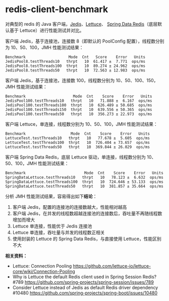 # redis-client-benchmark


对典型的 redis 的 Java 客户端，[Jedis](https://github.com/redis/jedis)、[Lettuce](https://github.com/lettuce-io/lettuce-core)、
[Spring Data Redis](https://docs.spring.io/spring-data/redis/docs/current/reference/html/)（底层默认基于 Lettuce）进行性能测试并对比。


客户端 Jedis，基于连接池，连接数 8（即默认的 PoolConfig 配置），线程数分别为 10、50、100，JMH 性能测试结果：

``` text
Benchmark                   Mode  Cnt   Score    Error   Units
JedisPool8.testThreads10   thrpt   10  61.417 ±  7.771  ops/ms
JedisPool8.testThreads100  thrpt   10  89.274 ± 24.962  ops/ms
JedisPool8.testThreads50   thrpt   10  72.563 ± 12.983  ops/ms
```

客户端 Jedis，基于连接池，连接数 100，线程数分别为 10、50、100、150，JMH 性能测试结果：

``` text
Benchmark                     Mode  Cnt    Score    Error   Units
JedisPool100.testThreads10   thrpt   10   71.888 ±  6.167  ops/ms
JedisPool100.testThreads100  thrpt   10  626.489 ± 50.685  ops/ms
JedisPool100.testThreads150  thrpt   10  639.556 ± 50.365  ops/ms
JedisPool100.testThreads50   thrpt   10  356.273 ± 22.973  ops/ms
```

客户端 Lettuce，单连接，线程数分别为 10、50、100，JMH 性能测试结果：

``` text
Benchmark                    Mode  Cnt    Score    Error   Units
LettuceTest.testThreads10   thrpt   10   77.678 ±  5.605  ops/ms
LettuceTest.testThreads100  thrpt   10  726.404 ± 73.657  ops/ms
LettuceTest.testThreads50   thrpt   10  369.844 ± 26.029  ops/ms
```

客户端 Spring Data Redis，底层 Lettuce 驱动，单连接，线程数分别为 10、50、100，JMH 性能测试结果：

``` text
Benchmark                          Mode  Cnt    Score    Error   Units
SpringDataLettuce.testThreads10   thrpt   10   78.123 ±  6.632  ops/ms
SpringDataLettuce.testThreads100  thrpt   10  724.646 ± 53.133  ops/ms
SpringDataLettuce.testThreads50   thrpt   10  381.857 ± 35.664  ops/ms
```


分析 JMH 性能测试结果，容易得出如下**结论**：

1. 客户端 Jedis，配置的连接池的连接数越大，性能相对越高
2. 客户端 Jedis，在并发的线程数超越连接池的连接数后，吞吐量不再随线程数增加而增大
3. Lettuce 单连接，性能优于 Jedis 连接池
4. Lettuce 单连接，吞吐量与并发的线程数正相关
5. 使用封装的 Lettuce 的 Spring Data Redis，与直接使用 Lettuce，性能区别不大


**相关资料：**
 - Lettuce: Connection Pooling <https://github.com/lettuce-io/lettuce-core/wiki/Connection-Pooling>
 - Why is Lettuce the default Redis client used in Spring Session Redis? #789 <https://github.com/spring-projects/spring-session/issues/789>
 - Consider Lettuce instead of Jedis as default Redis driver dependency #10480 <https://github.com/spring-projects/spring-boot/issues/10480>
